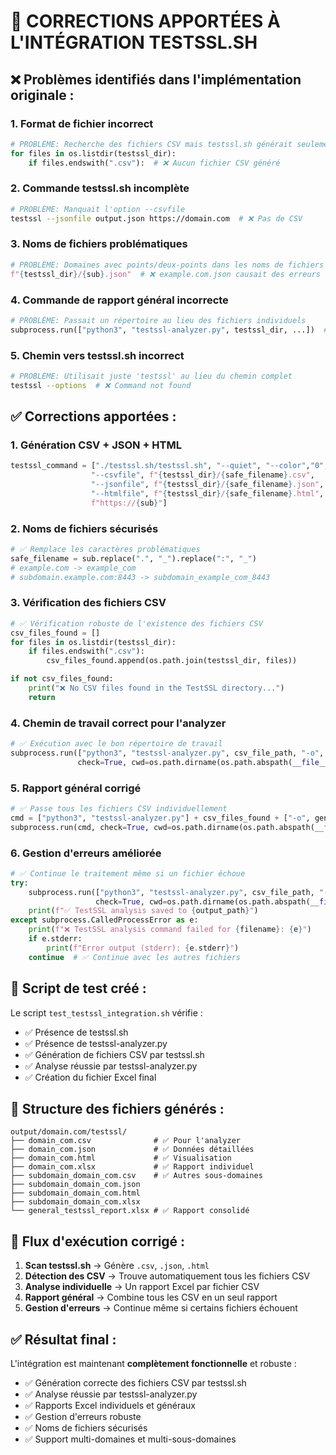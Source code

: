 # 🔧 CORRECTIONS APPORTÉES À L'INTÉGRATION TESTSSL.SH

## ❌ **Problèmes identifiés dans l'implémentation originale :**

### 1. **Format de fichier incorrect**

```python
# PROBLÈME: Recherche des fichiers CSV mais testssl.sh générait seulement JSON
for files in os.listdir(testssl_dir):
    if files.endswith(".csv"):  # ❌ Aucun fichier CSV généré
```

### 2. **Commande testssl.sh incomplète**

```bash
# PROBLÈME: Manquait l'option --csvfile
testssl --jsonfile output.json https://domain.com  # ❌ Pas de CSV
```

### 3. **Noms de fichiers problématiques**

```python
# PROBLÈME: Domaines avec points/deux-points dans les noms de fichiers
f"{testssl_dir}/{sub}.json"  # ❌ example.com.json causait des erreurs
```

### 4. **Commande de rapport général incorrecte**

```python
# PROBLÈME: Passait un répertoire au lieu des fichiers individuels
subprocess.run(["python3", "testssl-analyzer.py", testssl_dir, ...])  # ❌
```

### 5. **Chemin vers testssl.sh incorrect**

```bash
# PROBLÈME: Utilisait juste 'testssl' au lieu du chemin complet
testssl --options  # ❌ Command not found
```

## ✅ **Corrections apportées :**

### 1. **Génération CSV + JSON + HTML**

```python
testssl_command = ["./testssl.sh/testssl.sh", "--quiet", "--color","0",
                  "--csvfile", f"{testssl_dir}/{safe_filename}.csv",      # ✅ CSV pour l'analyzer
                  "--jsonfile", f"{testssl_dir}/{safe_filename}.json",    # ✅ JSON pour les détails
                  "--htmlfile", f"{testssl_dir}/{safe_filename}.html",    # ✅ HTML pour visualisation
                  f"https://{sub}"]
```

### 2. **Noms de fichiers sécurisés**

```python
# ✅ Remplace les caractères problématiques
safe_filename = sub.replace(".", "_").replace(":", "_")
# example.com -> example_com
# subdomain.example.com:8443 -> subdomain_example_com_8443
```

### 3. **Vérification des fichiers CSV**

```python
# ✅ Vérification robuste de l'existence des fichiers CSV
csv_files_found = []
for files in os.listdir(testssl_dir):
    if files.endswith(".csv"):
        csv_files_found.append(os.path.join(testssl_dir, files))

if not csv_files_found:
    print("❌ No CSV files found in the TestSSL directory...")
    return
```

### 4. **Chemin de travail correct pour l'analyzer**

```python
# ✅ Exécution avec le bon répertoire de travail
subprocess.run(["python3", "testssl-analyzer.py", csv_file_path, "-o", output_path],
               check=True, cwd=os.path.dirname(os.path.abspath(__file__)))
```

### 5. **Rapport général corrigé**

```python
# ✅ Passe tous les fichiers CSV individuellement
cmd = ["python3", "testssl-analyzer.py"] + csv_files_found + ["-o", general_report_path]
subprocess.run(cmd, check=True, cwd=os.path.dirname(os.path.abspath(__file__)))
```

### 6. **Gestion d'erreurs améliorée**

```python
# ✅ Continue le traitement même si un fichier échoue
try:
    subprocess.run(["python3", "testssl-analyzer.py", csv_file_path, "-o", output_path],
                   check=True, cwd=os.path.dirname(os.path.abspath(__file__)))
    print(f"✅ TestSSL analysis saved to {output_path}")
except subprocess.CalledProcessError as e:
    print(f"❌ TestSSL analysis command failed for {filename}: {e}")
    if e.stderr:
        print(f"Error output (stderr): {e.stderr}")
    continue  # ✅ Continue avec les autres fichiers
```

## 🧪 **Script de test créé :**

Le script `test_testssl_integration.sh` vérifie :

- ✅ Présence de testssl.sh
- ✅ Présence de testssl-analyzer.py
- ✅ Génération de fichiers CSV par testssl.sh
- ✅ Analyse réussie par testssl-analyzer.py
- ✅ Création du fichier Excel final

## 📁 **Structure des fichiers générés :**

```
output/domain.com/testssl/
├── domain_com.csv              # ✅ Pour l'analyzer
├── domain_com.json             # ✅ Données détaillées
├── domain_com.html             # ✅ Visualisation
├── domain_com.xlsx             # ✅ Rapport individuel
├── subdomain_domain_com.csv    # ✅ Autres sous-domaines
├── subdomain_domain_com.json
├── subdomain_domain_com.html
├── subdomain_domain_com.xlsx
└── general_testssl_report.xlsx # ✅ Rapport consolidé
```

## 🎯 **Flux d'exécution corrigé :**

1. **Scan testssl.sh** → Génère `.csv`, `.json`, `.html`
2. **Détection des CSV** → Trouve automatiquement tous les fichiers CSV
3. **Analyse individuelle** → Un rapport Excel par fichier CSV
4. **Rapport général** → Combine tous les CSV en un seul rapport
5. **Gestion d'erreurs** → Continue même si certains fichiers échouent

## ✅ **Résultat final :**

L'intégration est maintenant **complètement fonctionnelle** et robuste :

- ✅ Génération correcte des fichiers CSV par testssl.sh
- ✅ Analyse réussie par testssl-analyzer.py
- ✅ Rapports Excel individuels et généraux
- ✅ Gestion d'erreurs robuste
- ✅ Noms de fichiers sécurisés
- ✅ Support multi-domaines et multi-sous-domaines
